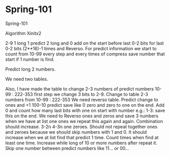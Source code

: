 # Spring-101
Spring-101

Algorithm Xinitx2

2-9 1 long 1 predict 2 long and 0 add on the start before last 0-2 bits for last 0-2 bits (2**16)-1 times and Reverso. For predict information we start to count from 10-99 every step and every times of compress save number that start if 1 number is find.

Predict long 2 numbers.

We need two tables.


Also, I have made the table to change 2-3 numbers of predict numbers 10-99 : 222-353 first step we change 3 bits to 2-9. Change to table 2-3 numbers from 10-99 : 222-353 We need reverso table. Predict change to ones and +1 100-10 predict save like 0 zero and zero to one on the end. Add 0 and count how many last bits with one on start with number e.g.: 1-3: save this on the end. We need to Reverso ones and zeros and save 3 numbers when we have at list one ones we repeat this again and again. Combination should increase. 3-2n 4-3n one zeroes. Should not repeat together ones and zeroes because we should skip numbers with 1 and 0. It should increase when we at list find that predict 1 time. Count times when find at least one time.
Increase while long of 10 or more numbers after repeat it. Skip one number between predict numbers like 11... or 00...
